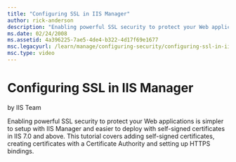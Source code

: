 ```yaml
---
title: "Configuring SSL in IIS Manager"
author: rick-anderson
description: "Enabling powerful SSL security to protect your Web applications is simpler to setup with IIS Manager and easier to deploy with self-signed certificates in II..."
ms.date: 02/24/2008
ms.assetid: 4a396225-7ae5-4de4-b322-4d17f69e1677
msc.legacyurl: /learn/manage/configuring-security/configuring-ssl-in-iis-manager
msc.type: video
---
```

# Configuring SSL in IIS Manager

by IIS Team

Enabling powerful SSL security to protect your Web applications is simpler to setup with IIS Manager and easier to deploy with self-signed certificates in IIS 7.0 and above. This tutorial covers adding self-signed certificates, creating certificates with a Certificate Authority and setting up HTTPS bindings.